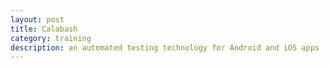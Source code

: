 ```yaml
---
layout: post
title: Calabash
category: training
description: an automated testing technology for Android and iOS apps
---
```

<object data="docs/training/Calabashwb.pdf" type="application/pdf" width="800" height="600"></object>


[Angelia]:    http://angeliaw.github.com  "Angelia"
